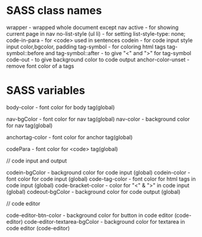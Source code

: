 
# SASS class names

wrapper - wrapped whole document except nav
active - for showing current page in nav
no-list-style (ul li) - for setting list-style-type: none;
code-in-para - for &lt;code&gt; used in sentences
codein - for code input style input color,bgcolor, padding
tag-symbol - for coloring html tags
tag-symbol::before and tag-symbol::after - to give "<" and ">" for tag-symbol
code-out - to give background color to code output
anchor-color-unset - remove font color of a tags

# SASS variables

body-color - font color for body tag(global)

nav-bgColor - font color for nav tag(global)
nav-color - background color for nav tag(global)

anchortag-color - font color for anchor tag(global)

codePara - font color for &lt;code&gt; tag(global)

// code input and output

codein-bgColor - background color for code input (global)
codein-color - font color for code input (global)
code-tag-color - font color for html tags in code input (global)
code-bracket-color - color for "<" & ">" in code input (global)
codeout-bgColor - background color for code output (global)

// code editor

code-editor-btn-color - background color for button in code editor (code-editor)
code-editor-textarea-bgColor - background color for textarea in code editor (code-editor)


